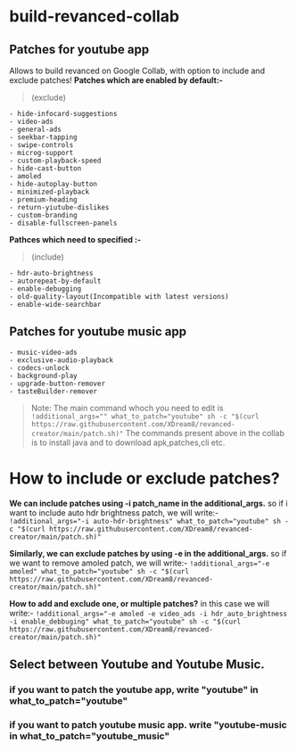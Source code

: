 # build-revanced-collab
## Patches for youtube app
Allows to build revanced on Google Collab, with option to include and exclude patches! 
**Patches which are enabled by default:-**
>(exclude)
```
- hide-infocard-suggestions
- video-ads
- general-ads
- seekbar-tapping
- swipe-controls
- microg-support
- custom-playback-speed
- hide-cast-button
- amoled
- hide-autoplay-button
- minimized-playback
- premium-heading
- return-yiutube-dislikes
- custom-branding
- disable-fullscreen-panels
```

**Pathces which need to specified :-**
>(include)
```
- hdr-auto-brightness
- autorepeat-by-default
- enable-debugging
- old-quality-layout(Incompatible with latest versions)
- enable-wide-searchbar
```

## Patches for youtube music app
```
- music-video-ads
- exclusive-audio-playback
- codecs-unlock
- background-play
- upgrade-button-remover
- tasteBuilder-remover
```
>Note: The main command whoch you need to edit is 
`!additional_args="" what_to_patch="youtube" sh -c "$(curl https://raw.githubusercontent.com/XDream8/revanced-creator/main/patch.sh)"`
>The commands present above in the collab is to install java and to download apk,patches,cli etc.

# How to include or exclude patches?
**We can include patches using -i patch_name in the additional_args.**
so if i want to include auto hdr brightness patch, we will write:-
```!additional_args="-i auto-hdr-brightness" what_to_patch="youtube" sh -c "$(curl https://raw.githubusercontent.com/XDream8/revanced-creator/main/patch.sh)"```

**Similarly, we can exclude patches by using -e in the additional_args.**
so if we want to remove amoled patch, we will write:-
```!additional_args="-e amoled" what_to_patch="youtube" sh -c "$(curl https://raw.githubusercontent.com/XDream8/revanced-creator/main/patch.sh)"```

**How to add and exclude one, or multiple patches?**
in this case we will write:-
```!additional_args="-e amoled -e video_ads -i hdr_auto_brightness -i enable_debbuging" what_to_patch="youtube" sh -c "$(curl https://raw.githubusercontent.com/XDream8/revanced-creator/main/patch.sh)"```



## Select between Youtube and Youtube Music.
### if you want to patch the youtube app, write "youtube" in what_to_patch="youtube"
### if you want to patch youtube music app. write "youtube-music in what_to_patch="youtube_music"
